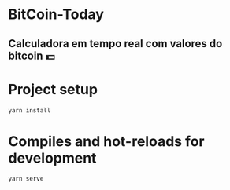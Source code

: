 # BitCoin-Today

## Calculadora em tempo real com valores do bitcoin 💵

# Project setup

```
yarn install
```

# Compiles and hot-reloads for development

```
yarn serve
```
